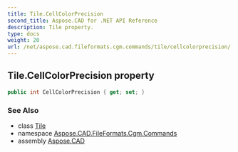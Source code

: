 ```yaml
---
title: Tile.CellColorPrecision
second_title: Aspose.CAD for .NET API Reference
description: Tile property. 
type: docs
weight: 20
url: /net/aspose.cad.fileformats.cgm.commands/tile/cellcolorprecision/
---
```

## Tile.CellColorPrecision property

```csharp
public int CellColorPrecision { get; set; }
```

### See Also

* class [Tile](../)
* namespace [Aspose.CAD.FileFormats.Cgm.Commands](../../tile/)
* assembly [Aspose.CAD](../../../)


